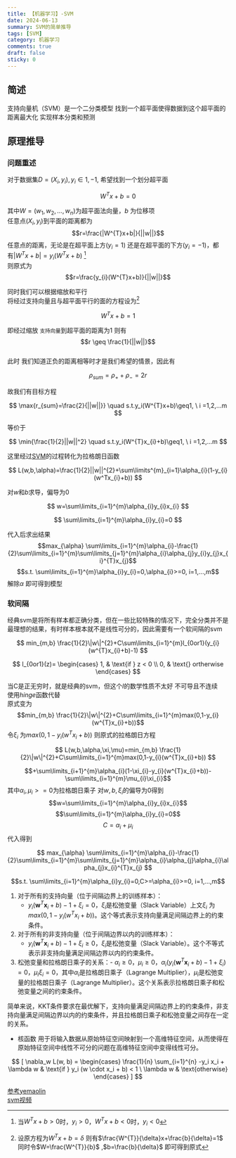```yaml
---
title: 【机器学习】-SVM
date: 2024-06-13
summary: SVM的简单推导
tags: [SVM]
category: 机器学习
comments: true
draft: false
sticky: 0
---
```


## 简述

支持向量机（SVM）是一个二分类模型 找到一个超平面使得数据到这个超平面的距离最大化 实现样本分类和预测

## 原理推导

### 问题重述

对于数据集$D={(X_{i}, y_{i})}, y_{i}\in{1, -1}$, 希望找到一个划分超平面

$$
W^Tx+b=0
$$

其中$W=(w_{1}, w_{2}, ... , w_n)$为超平面法向量，$b$ 为位移项  
任意点$(X_{i}, y_i)$到平面的距离都为  
$$r=\frac{|W^{T}x+b|}{||w||}$$
任意点的距离，无论是在超平面上方($y_{i}=1$) 还是在超平面的下方($y_i=-1$)，都有$|W^{T}x + b|=y_{i}(W^{T}x+b)$ [^$y_{i}的正负$]  
则原式为  
$$r=\frac{y_{i}(W^{T}x+b)}{||w||}$$

同时我们可以根据缩放和平行  
将经过支持向量且与超平面平行的面的方程设为[^平移转换]

$$
W^{T}x+b=1
$$

即经过缩放 `支持向量`到超平面的距离为1 则有$$r \geq \frac{1}{||w||}$$  
此时 我们知道正负的距离相等时才是我们希望的情景，因此有

$$
\rho_{sum} = \rho_++\rho_{-}=2r
$$

故我们有目标方程

$$
\max{r_{sum}=\frac{2}{||w||}} \quad s.t.y_i(W^{T}x+b)\geq1, \ i =1,2,...m
$$

等价于

$$
\min{\frac{1}{2}||w||^2} \quad s.t.y_i(W^{T}x_{i}+b)\geq1, \ i =1,2,...m
$$

这里经过[SVM](https://zhuanlan.zhihu.com/p/49331510)的过程转化为拉格朗日函数

$$
	L(w,b,\alpha)=\frac{1}{2}||w||^{2}+\sum\limits^{m}_{i=1}\alpha_{i}(1-y_{i}(w^Tx_{i}+b))
$$

对$w$和$b$求导，偏导为0

$$
w=\sum\limits_{i=1}^{m}\alpha_{i}y_{i}x_{i}
$$

$$
\sum\limits_{i=1}^{m}\alpha_{i}y_{i}=0
$$

代入后求出结果  
$$max_{\alpha} \sum\limits_{i=1}^{m}\alpha_{i}-\frac{1}{2}\sum\limits_{i=1}^{m}\sum\limits_{j=1}^{m}\alpha_{i}\alpha_{j}y_{i}y_{j}x_{i}^{T}x_{j}$$
$$s.t. \sum\limits_{i=1}^{m}\alpha_{i}y_{i}=0,\alpha_{i}>=0, i=1,...,m$$
解除$\alpha$ 即可得到模型

### 软间隔

经典svm是将所有样本都正确分类，但在一些比较特殊的情况下，完全分类并不是最理想的结果，有时样本根本就不是线性可分的，因此需要有一个软间隔的svm

$$
min_{m,b} \frac{1}{2}\|w\|^{2}+C\sum\limits_{i=1}^{m}l_{0or1}(y_{i}(w^{T}x_{i}+b)-1)
$$

$$
l_{0or1}(z)=
\begin{cases}
    1, & \text{if } z < 0 \\
    0, & \text{} ortherwise
\end{cases}
$$

当C是正无穷时，就是经典的svm，但这个$l$的数学性质不太好 不可导且不连续  
使用$hinge$函数代替  
原式变为  
$$min_{m,b} \frac{1}{2}\|w\|^{2}+C\sum\limits_{i=1}^{m}max(0,1-y_{i}(w^{T}x_{i}+b))$$
令$\xi_{i}$ 为$max(0,1-y_{i}(w^{T}x_{i}+b))$
则原式的拉格朗日方程

$$
L(w,b,\alpha,\xi,\mu)=min_{m,b} \frac{1}{2}\|w\|^{2}+C\sum\limits_{i=1}^{m}max(0,1-y_{i}(w^{T}x_{i}+b))
$$

$$+\sum\limits_{i+1}^{m}\alpha_{i}(1-\xi_{i}-y_{i}(w^{T}x_{i}+b))-\sum\limits_{i=1}^{m}\mu_{i}\xi_{i}$$
其中$\alpha_{i},\mu_{i}>=0$为拉格朗日乘子
对$w,b,\xi_{i}$的偏导为0得到
$$w=\sum\limits_{i=1}^{m}\alpha_{i}y_{i}x_{i}$$
$$\sum\limits_{i=1}^{m}\alpha_{i}y_{i}=0$$
$$C=\alpha_{i}+\mu_{i}$$
代入得到

$$
max_{\alpha} \sum\limits_{i=1}^{m}\alpha_{i}-\frac{1}{2}\sum\limits_{i=1}^{m}\sum\limits_{j=1}^{m}\alpha_{i}\alpha_{j}\alpha_{i}\alpha_{j}x_{i}^{T}x_{j}
$$

$$s.t. \sum\limits_{i=1}^{m}\alpha_{i}y_{i}=0,C>=\alpha_{i}>=0, i=1,...,m$$

1. 对于所有的支持向量（位于间隔边界上的训练样本）：
   - $y_i(\mathbf{w}^T\mathbf{x}_i + b) - 1 + \xi_i = 0$，$\xi_i$是松弛变量（Slack Variable）上文$\xi_{i}$ 为$max(0,1-y_{i}(w^{T}x_{i}+b))$。这个等式表示支持向量满足间隔边界上的约束条件。
2. 对于所有的非支持向量（位于间隔边界以内的训练样本）：
   - $y_i(\mathbf{w}^T\mathbf{x}_i + b) - 1 + \xi_i \geq 0$，$\xi_i$是松弛变量（Slack Variable）。这个不等式表示非支持向量满足间隔边界以内的约束条件。
3. 松弛变量和拉格朗日乘子的关系：- $\alpha_i \geq 0$，$\mu_i \geq 0$，$\alpha_i \left(y_i(\mathbf{w}^T\mathbf{x}_i + b) - 1 + \xi_i\right) = 0$，$\mu_i\xi_i = 0$，其中$\alpha_i$是拉格朗日乘子（Lagrange Multiplier），$\mu_i$是松弛变量的拉格朗日乘子（Lagrange Multiplier）。这个关系表示拉格朗日乘子和松弛变量之间的约束条件。

简单来说，KKT条件要求在最优解下，支持向量满足间隔边界上的约束条件，非支持向量满足间隔边界以内的约束条件，并且拉格朗日乘子和松弛变量之间存在一定的关系。

- 核函数
  用于将输入数据从原始特征空间映射到一个高维特征空间，从而使得在原始特征空间中线性不可分的问题在高维特征空间中变得线性可分。

$$
[ \nabla_w L(w, b) = \begin{cases}
\frac{1}{n} \sum_{i=1}^{n} -y_i x_i + \lambda w & \text{if } y_i (w \cdot x_i + b) < 1 \
\lambda w & \text{otherwise}
\end{cases} ]
$$

[参考yemaolin](https://blog.csdn.net/weixin_62264287/article/details/131396018)  
[svm视频](https://www.bilibili.com/video/BV1TP411U7dH)

[^$y_{i}的正负$]:
    当$W^{T}x+b>0$时，$y_{i}>0$，$W^{T}x+b<0$时，$y_{i}<0$  
    [^平移转换 ]: 设原方程为$W^{T}x+b=\delta$ 则有$\frac{W^{T}}{\delta}x+\frac{b}{\delta}=1$ 同时令$W=\frac{W^{T}}{b}$ ,$b=\frac{b}{\delta}$ 即可得到原式
